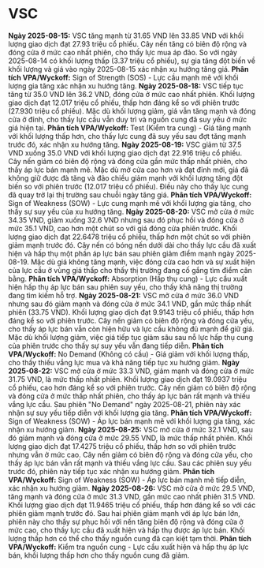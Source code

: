 # VSC

**Ngày 2025-08-15:** VSC tăng mạnh từ 31.65 VND lên 33.85 VND với khối lượng giao dịch đạt 27.93 triệu cổ phiếu. Cây nến tăng có biên độ rộng và đóng cửa ở mức cao nhất phiên, cho thấy lực mua áp đảo. So với ngày 2025-08-14 có khối lượng thấp (3.37 triệu cổ phiếu), sự gia tăng đột biến về khối lượng và giá vào ngày 2025-08-15 xác nhận xu hướng tăng giá. **Phân tích VPA/Wyckoff:** Sign of Strength (SOS) - Lực cầu mạnh mẽ với khối lượng gia tăng xác nhận xu hướng tăng.
**Ngày 2025-08-18:** VSC tiếp tục tăng từ 35.0 VND lên 36.2 VND, đóng cửa ở mức cao nhất phiên. Khối lượng giao dịch đạt 12.017 triệu cổ phiếu, thấp hơn đáng kể so với phiên trước (27.930 triệu cổ phiếu). Mặc dù khối lượng giảm, giá vẫn tăng mạnh và đóng cửa ở đỉnh, cho thấy lực cầu vẫn duy trì và nguồn cung đã suy yếu ở mức giá hiện tại. **Phân tích VPA/Wyckoff:** Test (Kiểm tra cung) - Giá tăng mạnh với khối lượng thấp hơn, cho thấy lực cung đã suy yếu sau đợt tăng mạnh trước đó, xác nhận xu hướng tăng.
**Ngày 2025-08-19:** VSC giảm từ 37.5 VND xuống 35.0 VND với khối lượng giao dịch đạt 22.916 triệu cổ phiếu. Cây nến giảm có biên độ rộng và đóng cửa gần mức thấp nhất phiên, cho thấy áp lực bán mạnh mẽ. Mặc dù mở cửa cao hơn và đạt đỉnh mới, giá đã không giữ được đà tăng và đảo chiều giảm mạnh với khối lượng tăng đột biến so với phiên trước (12.017 triệu cổ phiếu). Điều này cho thấy lực cung đã quay trở lại thị trường sau chuỗi ngày tăng giá. **Phân tích VPA/Wyckoff:** Sign of Weakness (SOW) - Lực cung mạnh mẽ với khối lượng gia tăng, cho thấy sự suy yếu của xu hướng tăng.
**Ngày 2025-08-20:** VSC mở cửa ở mức 34.35 VND, giảm xuống 32.6 VND nhưng sau đó phục hồi và đóng cửa ở mức 35.1 VND, cao hơn một chút so với giá đóng cửa phiên trước. Khối lượng giao dịch đạt 22.6478 triệu cổ phiếu, thấp hơn một chút so với phiên giảm mạnh trước đó. Cây nến có bóng nến dưới dài cho thấy lực cầu đã xuất hiện và hấp thụ một phần áp lực bán sau phiên giảm điểm mạnh ngày 2025-08-19. Mặc dù giá không tăng mạnh, việc đóng cửa cao hơn và sự xuất hiện của lực cầu ở vùng giá thấp cho thấy thị trường đang cố gắng tìm điểm cân bằng. **Phân tích VPA/Wyckoff:** Absorption (Hấp thụ cung) - Lực cầu xuất hiện hấp thụ áp lực bán sau phiên suy yếu, cho thấy khả năng thị trường đang tìm kiếm hỗ trợ.
**Ngày 2025-08-21:** VSC mở cửa ở mức 36.0 VND nhưng sau đó giảm mạnh và đóng cửa ở mức 34.1 VND, gần mức thấp nhất phiên (33.75 VND). Khối lượng giao dịch đạt 9.9143 triệu cổ phiếu, thấp hơn đáng kể so với phiên trước. Cây nến giảm có biên độ rộng và đóng cửa yếu, cho thấy áp lực bán vẫn còn hiện hữu và lực cầu không đủ mạnh để giữ giá. Mặc dù khối lượng giảm, việc giá tiếp tục giảm sâu sau nỗ lực hấp thụ cung của phiên trước cho thấy sự suy yếu vẫn đang tiếp diễn. **Phân tích VPA/Wyckoff:** No Demand (Không có cầu) - Giá giảm với khối lượng thấp, cho thấy thiếu vắng lực mua và khả năng tiếp tục xu hướng giảm.
**Ngày 2025-08-22:** VSC mở cửa ở mức 33.3 VND, giảm mạnh và đóng cửa ở mức 31.75 VND, là mức thấp nhất phiên. Khối lượng giao dịch đạt 19.0937 triệu cổ phiếu, cao hơn đáng kể so với phiên trước. Cây nến giảm có biên độ rộng và đóng cửa ở mức thấp nhất phiên, cho thấy áp lực bán rất mạnh và thiếu vắng lực cầu. Sau phiên "No Demand" ngày 2025-08-21, phiên này xác nhận sự suy yếu tiếp diễn với khối lượng gia tăng. **Phân tích VPA/Wyckoff:** Sign of Weakness (SOW) - Áp lực bán mạnh mẽ với khối lượng gia tăng, xác nhận xu hướng giảm.
**Ngày 2025-08-25:** VSC mở cửa ở mức 32.1 VND, sau đó giảm mạnh và đóng cửa ở mức 29.55 VND, là mức thấp nhất phiên. Khối lượng giao dịch đạt 17.4275 triệu cổ phiếu, thấp hơn so với phiên trước nhưng vẫn ở mức cao. Cây nến giảm có biên độ rộng và đóng cửa yếu, cho thấy áp lực bán vẫn rất mạnh và thiếu vắng lực cầu. Sau các phiên suy yếu trước đó, phiên này tiếp tục xác nhận xu hướng giảm. **Phân tích VPA/Wyckoff:** Sign of Weakness (SOW) - Áp lực bán mạnh mẽ tiếp diễn, xác nhận xu hướng giảm.
**Ngày 2025-08-26:** VSC mở cửa ở mức 29.5 VND, tăng mạnh và đóng cửa ở mức 31.3 VND, gần mức cao nhất phiên 31.5 VND. Khối lượng giao dịch đạt 11.9465 triệu cổ phiếu, thấp hơn đáng kể so với các phiên giảm mạnh trước đó. Sau hai phiên giảm mạnh với áp lực bán lớn, phiên này cho thấy sự phục hồi với nến tăng biên độ rộng và đóng cửa ở mức cao, cho thấy lực cầu đã xuất hiện và hấp thụ được áp lực bán. Khối lượng thấp hơn có thể cho thấy nguồn cung đã cạn kiệt tạm thời. **Phân tích VPA/Wyckoff:** Kiểm tra nguồn cung - Lực cầu xuất hiện và hấp thụ áp lực bán, khối lượng thấp hơn cho thấy nguồn cung đã giảm.
